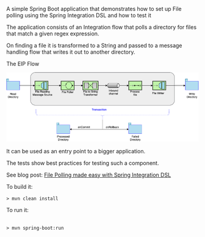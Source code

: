 A simple Spring Boot application that demonstrates how to set up File polling using the Spring Integration DSL and how to test it

The application consists of an Integration flow that polls a directory for files that match a given regex expression.

On finding a file it is transformed to a String and passed to a message handling flow that writes it out to another directory.

The EIP Flow

![EIP diagram](images/File_Poller.png?raw=true)

It can be used as an entry point to a bigger application.

The tests show best practices for testing such a component.

See blog post: [File Polling made easy with Spring Integration DSL](https://medium.com/@changeant/file-poller-with-spring-integration-dsl-ecb7bc996ba5)

To build it:

```$code
> mvn clean install
```

To run it:
```$code

> mvn spring-boot:run
```



